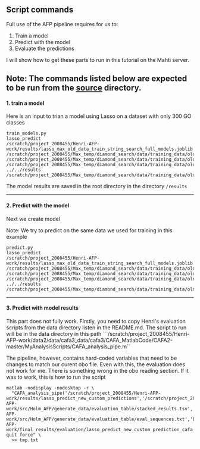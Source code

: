 ## Script commands



Full use of the AFP pipeline requires for us to:

1. Train a model
2. Predict with the model
3. Evaluate the predictions

I will show how to get these parts to run in this tutorial on the Mahti server.

Note: The commands listed below are expected to be run from the [source](./src/Holm_AFP) directory.
----

#### 1. train a model

Here is an input to trian a model using Lasso on a dataset with only 300 GO classes
```{bash}
train_models.py
lasso_predict
/scratch/project_2008455/Henri-AFP-work/results/lasso_max_old_data_train_string_search_full_models.joblib
/scratch/project_2008455/Max_temp/diamond_search/data/training_data/old_data_300_go_terms/truth_go_list.joblib
/scratch/project_2008455/Max_temp/diamond_search/data/training_data/old_data_300_go_terms/X_sparse.npz
/scratch/project_2008455/Max_temp/diamond_search/data/training_data/old_data_300_go_terms/gene_list.joblib
../../results
/scratch/project_2008455/Max_temp/diamond_search/data/training_data/old_data_300_go_terms/feature_list.joblib
```

The model results are saved in the root directory in the directory ```/results```

---

#### 2.  Predict with the model

Next we create model 

Note: We try to predict on the same data we used for training in this example

```{bash}
predict.py
lasso_predict
/scratch/project_2008455/Henri-AFP-work/results/lasso_max_old_data_train_string_search_full_models.joblib
/scratch/project_2008455/Max_temp/diamond_search/data/training_data/old_data_300_go_terms/truth_go_list.joblib
/scratch/project_2008455/Max_temp/diamond_search/data/training_data/old_data_300_go_terms/X_sparse.npz
/scratch/project_2008455/Max_temp/diamond_search/data/training_data/old_data_300_go_terms/gene_list.joblib
../../results
/scratch/project_2008455/Max_temp/diamond_search/data/training_data/old_data_300_go_terms/feature_list.joblib
```

---

#### 3. Predict with model results

This part does not fully work. Firstly, you need to copy Henri's evaluation scripts from the data directory listen in the README.md. 
The script to run will be in the data directory in this path ```/scratch/project_2008455/Henri-AFP-work/data2/data/cafa3_data/cafa3/CAFA_MatlabCode/CAFA2-master/MyAnalysisScripts/CAFA_analysis_pipe.m``

The pipeline, however, contains hard-coded variables that need to be changes to match our curent obo file. Even with this, the evaluation does not work for me.
There is something wrong in the obo reading section. If it was to work, this is how to run the script
```
matlab -nodisplay -nodesktop -r \
  "CAFA_analysis_pipe('/scratch/project_2008455/Henri-AFP-work/results/lasso_predict_new_custom_predictions','/scratch/project_2008455/Henri-AFP-work/src/Holm_AFP/generate_data/evaluation_table/stacked_results.tsv','/scratch/project_2008455/Henri-AFP-work/src/Holm_AFP/generate_data/evaluation_table/eval_sequences.txt','BP','/scratch/project_2008455/Henri-AFP-work/final_results/evaluation/lasso_predict_new_custom_prediction_cafa_scores.txt'); quit force" \
  >> tmp.txt
```
